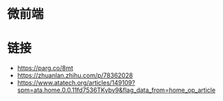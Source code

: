 # 微前端

# 链接

- https://parg.co/8mt
- https://zhuanlan.zhihu.com/p/78362028
- https://www.atatech.org/articles/149109?spm=ata.home.0.0.11fd7536TKybv9&flag_data_from=home_op_article